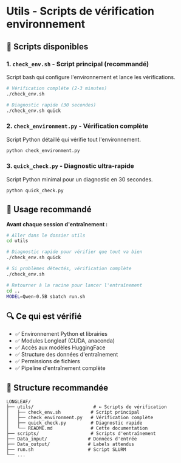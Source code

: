 # Utils - Scripts de vérification environnement

## 🎯 Scripts disponibles

### 1. `check_env.sh` - Script principal (recommandé)
Script bash qui configure l'environnement et lance les vérifications.

```bash
# Vérification complète (2-3 minutes)
./check_env.sh

# Diagnostic rapide (30 secondes)
./check_env.sh quick
```

### 2. `check_environment.py` - Vérification complète
Script Python détaillé qui vérifie tout l'environnement.

```bash
python check_environment.py
```

### 3. `quick_check.py` - Diagnostic ultra-rapide
Script Python minimal pour un diagnostic en 30 secondes.

```bash
python quick_check.py
```

## 🚀 Usage recommandé

**Avant chaque session d'entraînement :**

```bash
# Aller dans le dossier utils
cd utils

# Diagnostic rapide pour vérifier que tout va bien
./check_env.sh quick

# Si problèmes détectés, vérification complète
./check_env.sh

# Retourner à la racine pour lancer l'entraînement
cd ..
MODEL=Qwen-0.5B sbatch run.sh
```

## 🔍 Ce qui est vérifié

- ✅ Environnement Python et librairies
- ✅ Modules Longleaf (CUDA, anaconda)
- ✅ Accès aux modèles HuggingFace
- ✅ Structure des données d'entraînement
- ✅ Permissions de fichiers
- ✅ Pipeline d'entraînement complète

## 📁 Structure recommandée

```
LONGLEAF/
├── utils/                      # ← Scripts de vérification
│   ├── check_env.sh           # Script principal
│   ├── check_environment.py   # Vérification complète
│   ├── quick_check.py         # Diagnostic rapide
│   └── README.md              # Cette documentation
├── scripts/                   # Scripts d'entraînement
├── Data_input/               # Données d'entrée
├── Data_output/              # Labels attendus
├── run.sh                    # Script SLURM
└── ...
```
